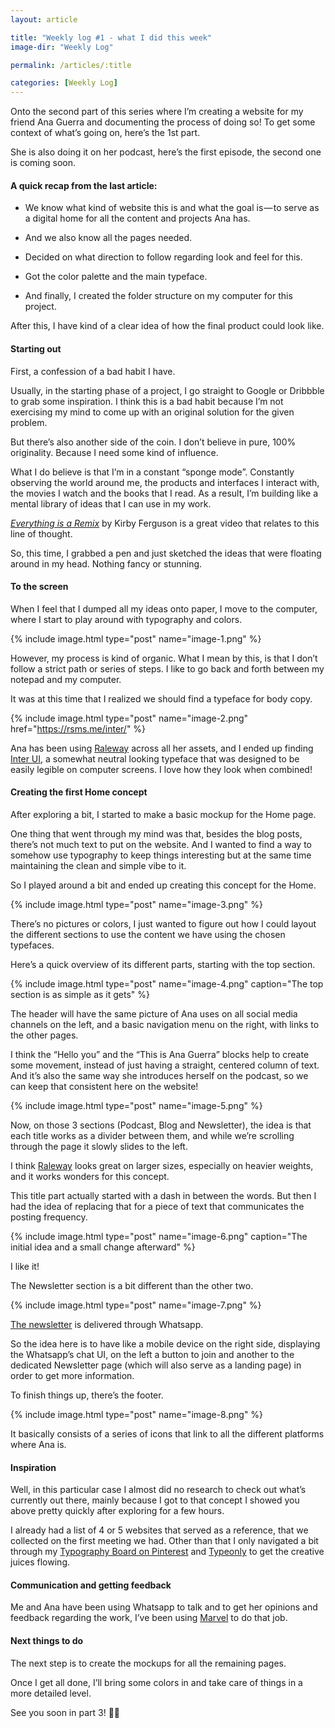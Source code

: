 ```yaml
---
layout: article

title: "Weekly log #1 - what I did this week"
image-dir: "Weekly Log"

permalink: /articles/:title

categories: [Weekly Log]
---
```



Onto the second part of this series where I’m creating a website for my friend Ana Guerra and documenting the process of doing so! To get some context of what’s going on, here’s the 1st part.

She is also doing it on her podcast, here’s the first episode, the second one is coming soon.

#### A quick recap from the last article:
- We know what kind of website this is and what the goal is — to serve as a digital home for all the content and projects Ana has.

- And we also know all the pages needed.

- Decided on what direction to follow regarding look and feel for this.

- Got the color palette and the main typeface.

- And finally, I created the folder structure on my computer for this project.

After this, I have kind of a clear idea of how the final product could look like.


#### Starting out
First, a confession of a bad habit I have.

Usually, in the starting phase of a project, I go straight to Google or Dribbble to grab some inspiration. I think this is a bad habit because I’m not exercising my mind to come up with an original solution for the given problem.

But there’s also another side of the coin. I don’t believe in pure, 100% originality. Because I need some kind of influence.

What I do believe is that I’m in a constant “sponge mode”. Constantly observing the world around me, the products and interfaces I interact with, the movies I watch and the books that I read. As a result, I’m building like a mental library of ideas that I can use in my work.

*[Everything is a Remix](https://www.youtube.com/watch?v=nJPERZDfyWc)* by Kirby Ferguson is a great video that relates to this line of thought.

So, this time, I grabbed a pen and just sketched the ideas that were floating around in my head. Nothing fancy or stunning.


#### To the screen
When I feel that I dumped all my ideas onto paper, I move to the computer, where I start to play around with typography and colors.

{% include image.html type="post" name="image-1.png" %}

However, my process is kind of organic. What I mean by this, is that I don’t follow a strict path or series of steps. I like to go back and forth between my notepad and my computer.

It was at this time that I realized we should find a typeface for body copy.

  {% include image.html type="post" name="image-2.png" href="https://rsms.me/inter/" %}

Ana has been using [Raleway](https://fonts.google.com/specimen/Raleway) across all her assets, and I ended up finding [Inter UI](https://rsms.me/inter/), a somewhat neutral looking typeface that was designed to be easily legible on computer screens. I love how they look when combined!


#### Creating the first Home concept
After exploring a bit, I started to make a basic mockup for the Home page.

One thing that went through my mind was that, besides the blog posts, there’s not much text to put on the website. And I wanted to find a way to somehow use typography to keep things interesting but at the same time maintaining the clean and simple vibe to it.

So I played around a bit and ended up creating this concept for the Home.

  
  
  {% include image.html type="post" name="image-3.png" %}

There’s no pictures or colors, I just wanted to figure out how I could layout the different sections to use the content we have using the chosen typefaces.

Here’s a quick overview of its different parts, starting with the top section.



  {% include image.html type="post" name="image-4.png" caption="The top section is as simple as it gets" %}

The header will have the same picture of Ana uses on all social media channels on the left, and a basic navigation menu on the right, with links to the other pages.

I think the “Hello you” and the “This is Ana Guerra” blocks help to create some movement, instead of just having a straight, centered column of text. And it’s also the same way she introduces herself on the podcast, so we can keep that consistent here on the website!


  
  {% include image.html type="post" name="image-5.png" %}

Now, on those 3 sections (Podcast, Blog and Newsletter), the idea is that each title works as a divider between them, and while we’re scrolling through the page it slowly slides to the left.

I think [Raleway](https://fonts.google.com/specimen/Raleway) looks great on larger sizes, especially on heavier weights, and it works wonders for this concept.

This title part actually started with a dash in between the words. But then I had the idea of replacing that for a piece of text that communicates the posting frequency.



  {% include image.html type="post" name="image-6.png" caption="The initial idea and a small change afterward" %}

I like it!

The Newsletter section is a bit different than the other two.



  {% include image.html type="post" name="image-7.png" %}

[The newsletter](https://chat.whatsapp.com/invite/H7NiyFlukld7scG6OuDnPp) is delivered through Whatsapp.

So the idea here is to have like a mobile device on the right side, displaying the Whatsapp’s chat UI, on the left a button to join and another to the dedicated Newsletter page (which will also serve as a landing page) in order to get more information.

To finish things up, there’s the footer.



  {% include image.html type="post" name="image-8.png" %}

It basically consists of a series of icons that link to all the different platforms where Ana is.


#### Inspiration
Well, in this particular case I almost did no research to check out what’s currently out there, mainly because I got to that concept I showed you above pretty quickly after exploring for a few hours.

I already had a list of 4 or 5 websites that served as a reference, that we collected on the first meeting we had. Other than that I only navigated a bit through my [Typography Board on Pinterest](https://www.pinterest.pt/vascogmm/typography/) and [Typeonly](http://typeonly.tumblr.com/) to get the creative juices flowing.


#### Communication and getting feedback
Me and Ana have been using Whatsapp to talk and to get her opinions and feedback regarding the work, I’ve been using [Marvel](https://marvelapp.com/) to do that job.


#### Next things to do
The next step is to create the mockups for all the remaining pages.

Once I get all done, I’ll bring some colors in and take care of things in a more detailed level.

See you soon in part 3! 👋🏼
